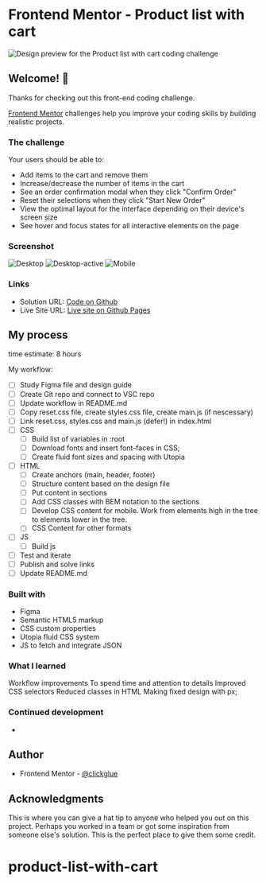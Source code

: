 # Frontend Mentor - Product list with cart

![Design preview for the Product list with cart coding challenge](./preview.jpg)

## Welcome! 👋

Thanks for checking out this front-end coding challenge.

[Frontend Mentor](https://www.frontendmentor.io) challenges help you improve your coding skills by building realistic projects.

### The challenge

Your users should be able to: 

- Add items to the cart and remove them
- Increase/decrease the number of items in the cart
- See an order confirmation modal when they click "Confirm Order"
- Reset their selections when they click "Start New Order"
- View the optimal layout for the interface depending on their device's screen size
- See hover and focus states for all interactive elements on the page

### Screenshot

![Desktop]()
![Desktop-active]()
![Mobile]()

### Links

- Solution URL: [Code on Github](https://github.com/clickglue/results-summary-component)
- Live Site URL: [Live site on Github Pages](https://clickglue.github.io/results-summary-component/)

## My process

time estimate: 8 hours

My workflow:

- [ ] Study Figma file and design guide
- [ ] Create Git repo and connect to VSC repo
- [ ] Update workflow in README.md
- [ ] Copy reset.css file, create styles.css file, create main.js (if nescessary)
- [ ] Link reset.css, styles.css and main.js (defer!) in index.html
- [ ] CSS
  - [ ] Build list of variables in :root
  - [ ] Download fonts and insert font-faces in CSS;
  - [ ] Create fluid font sizes and spacing with Utopia
- [ ] HTML
  - [ ] Create anchors (main, header, footer)
  - [ ] Structure content based on the design file
  - [ ] Put content in sections
  - [ ] Add CSS classes with BEM notation to the sections
  - [ ] Develop CSS content for mobile. Work from elements high in the tree to elements lower in the tree.
  - [ ] CSS Content for other formats
- [ ] JS
  - [ ] Build js
- [ ] Test and iterate
- [ ] Publish and solve links
- [ ] Update README.md

### Built with

- Figma
- Semantic HTML5 markup
- CSS custom properties
- Utopia fluid CSS system
- JS to fetch and integrate JSON

### What I learned

Workflow improvements
To spend time and attention to details
Improved CSS selectors
Reduced classes in HTML
Making fixed design with px;

### Continued development

-


## Author

- Frontend Mentor - [@clickglue](https://www.frontendmentor.io/profile/clickglue)

## Acknowledgments

This is where you can give a hat tip to anyone who helped you out on this project. Perhaps you worked in a team or got some inspiration from someone else's solution. This is the perfect place to give them some credit.
# product-list-with-cart

